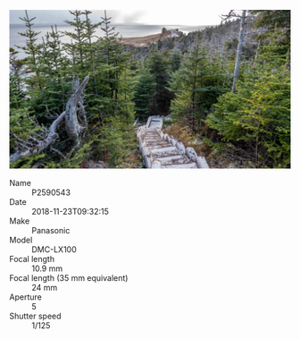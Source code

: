 [![P2590543](/photos/hd/P2590543.jpg)](/photos/full/P2590543.jpg?raw=true)

<dl>
  <dt>Name</dt>
  <dd>P2590543</dd>
  <dt>Date</dt>
  <dd>2018-11-23T09:32:15</dd>
  <dt>Make</dt>
  <dd>Panasonic</dd>
  <dt>Model</dt>
  <dd>DMC-LX100</dd>
  <dt>Focal length</dt>
  <dd>10.9 mm</dd>
  <dt>Focal length (35 mm equivalent)</dt>
  <dd>24 mm</dd>
  <dt>Aperture</dt>
  <dd>5</dd>
  <dt>Shutter speed</dt>
  <dd>1/125</dd>
</dl>
